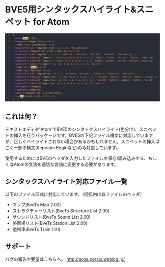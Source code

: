 # BVE5用シンタックスハイライト&スニペット for Atom

![syntaxhighlighting](images\syntax.png)

## これは何？

テキストエディタ'Atom'でBVE5のシンタックスハイライト(色分け)、スニペットの挿入を行うパッケージです。BVE5の下記ファイル構文に対応していますが、正しくハイライトされない場合があるかもしれません。スニペットの挿入はごく一部の構文(Repeater.Beginなど)のみ対応しています。

使用するためにはBVEのヘッダを入力したファイルを保存/読み込みする、もしくはAtomの文法を適切な言語に変更する必要があります。

## シンタックスハイライト対応ファイル一覧

以下のファイル形式に対応しています。（括弧内は各ファイルのヘッダ）

- マップ(BveTs Map 2.02)
- ストラクチャーリスト(BveTs Structure List 2.00)
- サウンドリスト(BveTs  Sound List 2.00)
- 停車場リスト(BveTs Station List 2.00)
- 他列車(BveTs Train 1.01)

## サポート

バグの報告や要望はこちらへ。
<http://aoisupersix.wpblog.jp/>
